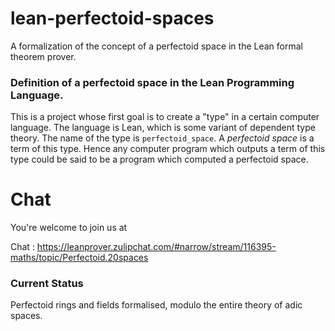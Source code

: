 # lean-perfectoid-spaces
A formalization of the concept of a perfectoid space in the Lean formal theorem prover.

### Definition of a perfectoid space in the Lean Programming Language.

This is a project whose first goal is to create a "type" in a certain computer language. The language is Lean, which is some variant of dependent type theory. The name of the type is `perfectoid_space`. A *perfectoid space* is a term of this type. Hence any computer program which outputs a term of this type could be said to be a program which computed a perfectoid space.

# Chat

You're welcome to join us at

Chat : https://leanprover.zulipchat.com/#narrow/stream/116395-maths/topic/Perfectoid.20spaces

### Current Status

Perfectoid rings and fields formalised, modulo the entire theory of adic spaces.
